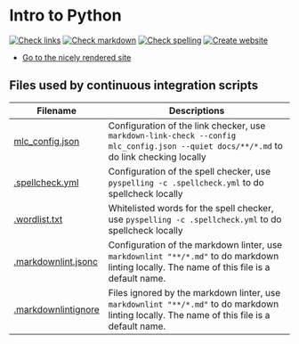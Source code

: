 # Intro to Python

<!-- markdownlint-disable MD013 --><!-- Badges cannot be split up over lines, hence will break 80 characters per line -->

[![Check links](https://github.com/UPPMAX/naiss_intro_python/actions/workflows/check_links.yaml/badge.svg?branch=main)](https://github.com/UPPMAX/naiss_intro_python/actions/workflows/check_links.yaml)
[![Check markdown](https://github.com/UPPMAX/naiss_intro_python/actions/workflows/check_markdown.yaml/badge.svg?branch=main)](https://github.com/UPPMAX/naiss_intro_python/actions/workflows/check_markdown.yaml)
[![Check spelling](https://github.com/UPPMAX/naiss_intro_python/actions/workflows/check_spelling.yaml/badge.svg?branch=main)](https://github.com/UPPMAX/naiss_intro_python/actions/workflows/check_spelling.yaml)
[![Create website](https://github.com/UPPMAX/naiss_intro_python/actions/workflows/create_website.yaml/badge.svg?branch=main)](https://github.com/UPPMAX/naiss_intro_python/actions/workflows/create_website.yaml)

<!-- markdownlint-enable MD013 -->

- [Go to the nicely rendered site](https://uppmax.github.io/naiss_intro_python/)

## Files used by continuous integration scripts

<!-- markdownlint-disable MD013 --><!-- Tables cannot be split up over lines, hence will break 80 characters per line -->

Filename                              |Descriptions
--------------------------------------|--------------------------------------------------------------------------------------------------------------------------------------
[mlc_config.json](mlc_config.json)    |Configuration of the link checker, use `markdown-link-check --config mlc_config.json --quiet docs/**/*.md` to do link checking locally
[.spellcheck.yml](.spellcheck.yml)    |Configuration of the spell checker, use `pyspelling -c .spellcheck.yml` to do spellcheck locally
[.wordlist.txt](.wordlist.txt)        |Whitelisted words for the spell checker, use `pyspelling -c .spellcheck.yml` to do spellcheck locally
[.markdownlint.jsonc](.markdownlint.jsonc)|Configuration of the markdown linter, use `markdownlint "**/*.md"` to do markdown linting locally. The name of this file is a default name.
[.markdownlintignore](.markdownlintignore)|Files ignored by the markdown linter, use `markdownlint "**/*.md"` to do markdown linting locally. The name of this file is a default name.

<!-- markdownlint-enable MD013 -->

